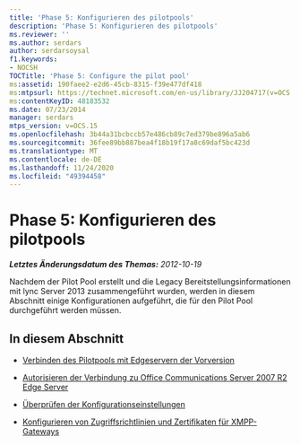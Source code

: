 ```yaml
---
title: 'Phase 5: Konfigurieren des pilotpools'
description: 'Phase 5: Konfigurieren des pilotpools'
ms.reviewer: ''
ms.author: serdars
author: serdarsoysal
f1.keywords:
- NOCSH
TOCTitle: 'Phase 5: Configure the pilot pool'
ms:assetid: 190faee2-e2d6-45cb-8315-f39e477df418
ms:mtpsurl: https://technet.microsoft.com/en-us/library/JJ204717(v=OCS.15)
ms:contentKeyID: 48183532
ms.date: 07/23/2014
manager: serdars
mtps_version: v=OCS.15
ms.openlocfilehash: 3b44a31bcbccb57e486cb89c7ed379be896a5ab6
ms.sourcegitcommit: 36fee89bb887bea4f18b19f17a8c69daf5bc423d
ms.translationtype: MT
ms.contentlocale: de-DE
ms.lasthandoff: 11/24/2020
ms.locfileid: "49394458"
---
```

# <a name="phase-5-configure-the-pilot-pool"></a>Phase 5: Konfigurieren des pilotpools

<div data-xmlns="http://www.w3.org/1999/xhtml">

<div class="topic" data-xmlns="http://www.w3.org/1999/xhtml" data-msxsl="urn:schemas-microsoft-com:xslt" data-cs="https://msdn.microsoft.com/">

<div data-asp="https://msdn2.microsoft.com/asp">



</div>

<div id="mainSection">

<div id="mainBody">

<span> </span>

_**Letztes Änderungsdatum des Themas:** 2012-10-19_

Nachdem der Pilot Pool erstellt und die Legacy Bereitstellungsinformationen mit lync Server 2013 zusammengeführt wurden, werden in diesem Abschnitt einige Konfigurationen aufgeführt, die für den Pilot Pool durchgeführt werden müssen.

<div>

## <a name="in-this-section"></a>In diesem Abschnitt

  - [Verbinden des Pilotpools mit Edgeservern der Vorversion](connect-pilot-pool-to-legacy-edge-servers.md)

  - [Autorisieren der Verbindung zu Office Communications Server 2007 R2 Edge Server](authorize-connection-to-office-communications-server-2007-r2-edge-server.md)

  - [Überprüfen der Konfigurationseinstellungen](verify-configuration-settings.md)

  - [Konfigurieren von Zugriffsrichtlinien und Zertifikaten für XMPP-Gateways](configure-xmpp-gateway-access-policies-and-certificates.md)

</div>

</div>

<span> </span>

</div>

</div>

</div>

